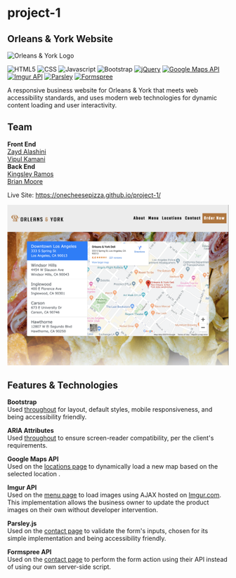 # project-1
## Orleans & York Website
![Orleans & York Logo](assets/images/Logo.png)

![HTML5](https://img.shields.io/badge/HTML5-orange)
![CSS](https://img.shields.io/badge/CSS-blue)
![Javascript](https://img.shields.io/badge/Javascript-yellow)
![Bootstrap](https://img.shields.io/badge/Bootstrap-purple)
[![jQuery](https://img.shields.io/badge/jQuery-blue)](https://jquery.com/)
[![Google Maps API](https://img.shields.io/badge/Google%20Maps%20API%20-grey)](https://developers.google.com/maps/documentation)
[![Imgur API](https://img.shields.io/badge/Imgur%20API-green)](https://apidocs.imgur.com/)
[![Parsley](https://img.shields.io/badge/Parsley-blue)](https://parsleyjs.org/)
[![Formspree](https://img.shields.io/badge/Formspree-red)](https://formspree.io/)  

A responsive business website for Orleans & York that meets web accessibility standards, and uses modern web technologies for dynamic content loading and user interactivity.  

## Team
**Front End**  
[Zayd Alashini](https://github.com/zaydalashini)  
[Vipul Kamani](https://github.com/Vipulkamani14)  
**Back End**   
[Kingsley Ramos](https://github.com/kingsleyramos)  
[Brian Moore](https://github.com/onecheesepizza)  

Live Site: https://onecheesepizza.github.io/project-1/

![Screenshot](assets/images/project1-screenshot.png)

## Features & Technologies 
**Bootstrap**  
Used [throughout](https://onecheesepizza.github.io/project-1/index.html) for layout, default styles, mobile responsiveness, and being accessibility friendly.  

**ARIA Attributes**  
Used [throughout](https://onecheesepizza.github.io/project-1/index.html) to ensure screen-reader compatibility, per the client's requirements.

**Google Maps API**  
Used on the [locations page](https://onecheesepizza.github.io/project-1/locations.html) to dynamically load a new map based on the selected location  .

**Imgur API**  
Used on the [menu page](https://onecheesepizza.github.io/project-1/menu.html) to load images using AJAX hosted on [Imgur.com](https://imgur.com/). This implementation allows the business owner to update the product images on their own without developer intervention.  

**Parsley.js**  
Used on the [contact page](https://onecheesepizza.github.io/project-1/contact.html) to validate the form's inputs, chosen for its simple implementation and being accessibility friendly.  

**Formspree API**  
Used on the [contact page](https://onecheesepizza.github.io/project-1/contact.html) to perform the form action using their API instead of using our own server-side script. 